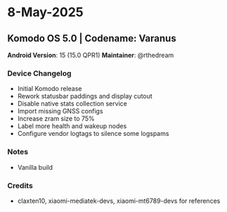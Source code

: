 # 8-May-2025

## Komodo OS 5.0 | Codename: Varanus

**Android Version**: 15 (15.0 QPR1)
**Maintainer**: @rthedream

### Device Changelog
- Initial Komodo release
- Rework statusbar paddings and display cutout
- Disable native stats collection service
- Import missing GNSS configs
- Increase zram size to 75%
- Label more health and wakeup nodes
- Configure vendor logtags to silence some logspams

### Notes
- Vanilla build

### Credits
- claxten10, xiaomi-mediatek-devs, xiaomi-mt6789-devs for references